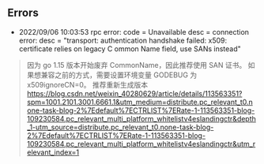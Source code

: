 

## Errors

- 2022/09/06 10:03:53 rpc error: code = Unavailable desc = connection error: desc = "transport: authentication handshake failed: x509: certificate relies on legacy C
  ommon Name field, use SANs instead"

> 因为 go 1.15 版本开始废弃 CommonName，因此推荐使用 SAN 证书。 如果想兼容之前的方式，需要设置环境变量 GODEBUG 为 x509ignoreCN=0。
> 推荐重新生成版本 https://blog.csdn.net/weixin_40280629/article/details/113563351?spm=1001.2101.3001.6661.1&utm_medium=distribute.pc_relevant_t0.none-task-blog-2%7Edefault%7ECTRLIST%7ERate-1-113563351-blog-109230584.pc_relevant_multi_platform_whitelistv4eslandingctr&depth_1-utm_source=distribute.pc_relevant_t0.none-task-blog-2%7Edefault%7ECTRLIST%7ERate-1-113563351-blog-109230584.pc_relevant_multi_platform_whitelistv4eslandingctr&utm_relevant_index=1

